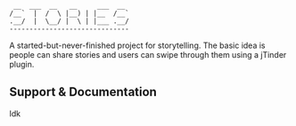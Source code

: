 
     __  ___  __   __     ___  __  
    /__`  |  /  \ |__) | |__  /__` 
    .__/  |  \__/ |  \ | |___ .__/ 
    ------------------------------


A started-but-never-finished project for storytelling. The basic idea is people can share stories and users can swipe through them
using a jTinder plugin. 


## Support & Documentation

Idk